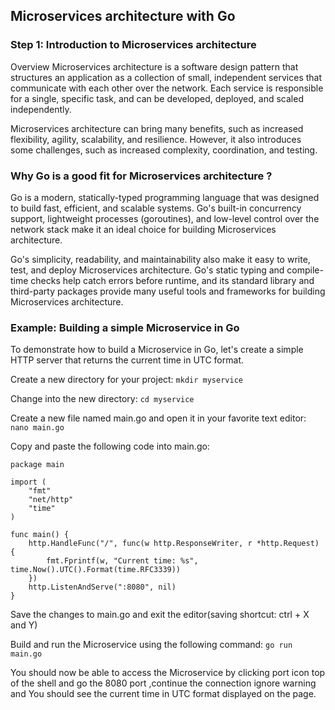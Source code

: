 ## Microservices architecture with Go
### Step 1: Introduction to Microservices architecture
Overview
Microservices architecture is a software design pattern that structures an application as a collection of small, independent services that communicate with each other over the network. Each service is responsible for a single, specific task, and can be developed, deployed, and scaled independently.

Microservices architecture can bring many benefits, such as increased flexibility, agility, scalability, and resilience. However, it also introduces some challenges, such as increased complexity, coordination, and testing.

### Why Go is a good fit for Microservices architecture ?
Go is a modern, statically-typed programming language that was designed to build fast, efficient, and scalable systems. Go's built-in concurrency support, lightweight processes (goroutines), and low-level control over the network stack make it an ideal choice for building Microservices architecture.

Go's simplicity, readability, and maintainability also make it easy to write, test, and deploy Microservices architecture. Go's static typing and compile-time checks help catch errors before runtime, and its standard library and third-party packages provide many useful tools and frameworks for building Microservices architecture.

### Example: Building a simple Microservice in Go
To demonstrate how to build a Microservice in Go, let's create a simple HTTP server that returns the current time in UTC format.

Create a new directory for your project: `mkdir myservice`

Change into the new directory: `cd myservice`

Create a new file named main.go and open it in your favorite text editor: `nano main.go`

Copy and paste the following code into main.go:

```
package main

import (
    "fmt"
    "net/http"
    "time"
)

func main() {
    http.HandleFunc("/", func(w http.ResponseWriter, r *http.Request) {
        fmt.Fprintf(w, "Current time: %s", time.Now().UTC().Format(time.RFC3339))
    })
    http.ListenAndServe(":8080", nil)
}
```
Save the changes to main.go and exit the editor(saving shortcut: ctrl + X and Y) 

Build and run the Microservice using the following command: `go run main.go`

You should now be able to access the Microservice by clicking port icon top of the shell and go the 8080 port
,continue the connection ignore warning and You should see the current time in UTC format displayed on the page.